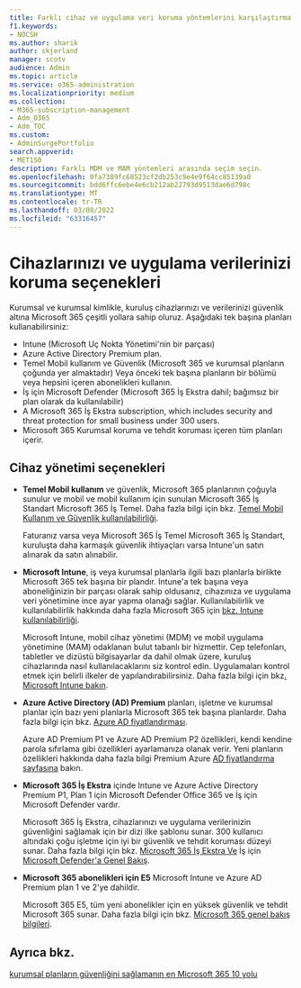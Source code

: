 ```yaml
---
title: Farklı cihaz ve uygulama veri koruma yöntemlerini karşılaştırma
f1.keywords:
- NOCSH
ms.author: sharik
author: skjerland
manager: scotv
audience: Admin
ms.topic: article
ms.service: o365-administration
ms.localizationpriority: medium
ms.collection:
- M365-subscription-management
- Adm_O365
- Adm_TOC
ms.custom:
- AdminSurgePortfolio
search.appverid:
- MET150
description: Farklı MDM ve MAM yöntemleri arasında seçim seçin.
ms.openlocfilehash: 0fa7389fc68523cf2db253c9e4e9f64cc85139a0
ms.sourcegitcommit: bdd6ffc6ebe4e6cb212ab22793d9513dae6d798c
ms.translationtype: MT
ms.contentlocale: tr-TR
ms.lasthandoff: 03/08/2022
ms.locfileid: "63316457"
---
```

# <a name="options-for-protecting-your-devices-and-app-data"></a>Cihazlarınızı ve uygulama verilerinizi koruma seçenekleri

Kurumsal ve kurumsal kimlikle, kuruluş cihazlarınızı ve verilerinizi güvenlik altına Microsoft 365 çeşitli yollara sahip oluruz. Aşağıdaki tek başına planları kullanabilirsiniz:

- Intune (Microsoft Uç Nokta Yönetimi'nin bir parçası)
- Azure Active Directory Premium plan.
- Temel Mobil kullanım ve Güvenlik (Microsoft 365 ve kurumsal planların çoğunda yer almaktadır) Veya önceki tek başına planların bir bölümü veya hepsini içeren abonelikleri kullanın.
- İş için Microsoft Defender (Microsoft 365 İş Ekstra dahil; bağımsız bir plan olarak da kullanılabilir)
- A Microsoft 365 İş Ekstra subscription, which includes security and threat protection for small business under 300 users.
- Microsoft 365 Kurumsal koruma ve tehdit koruması içeren tüm planları içerir.

## <a name="device-management-options"></a>Cihaz yönetimi seçenekleri

- **Temel Mobil kullanım** ve güvenlik, Microsoft 365 planlarının çoğuyla sunulur ve mobil ve mobil kullanım için sunulan Microsoft 365 İş Standart Microsoft 365 İş Temel. Daha fazla bilgi için bkz. [Temel Mobil Kullanım ve Güvenlik kullanılabilirliği](../basic-mobility-security/choose-between-basic-mobility-and-security-and-intune.md#availability-of-basic-mobility-and-security-and-intune). 

    Faturanız varsa veya Microsoft 365 İş Temel Microsoft 365 İş Standart, kuruluşta daha karmaşık güvenlik ihtiyaçları varsa Intune'un satın alınarak da satın alınabilir.
 
- **Microsoft Intune**, iş veya kurumsal planlarla ilgili bazı planlarla birlikte Microsoft 365 tek başına bir plandır. Intune'a tek başına veya aboneliğinizin bir parçası olarak sahip oldusanız, cihazınıza ve uygulama veri yönetimine ince ayar yapma olanağı sağlar. Kullanılabilirlik ve kullanılabilirlik hakkında daha fazla Microsoft 365 için [bkz. Intune kullanılabilirliği](../basic-mobility-security/choose-between-basic-mobility-and-security-and-intune.md#availability-of-basic-mobility-and-security-and-intune).

    Microsoft Intune, mobil cihaz yönetimi (MDM) ve mobil uygulama yönetimine (MAM) odaklanan bulut tabanlı bir hizmettir. Cep telefonları, tabletler ve dizüstü bilgisayarlar da dahil olmak üzere, kuruluş cihazlarında nasıl kullanılacaklarını siz kontrol edin. Uygulamaları kontrol etmek için belirli ilkeler de yapılandırabilirsiniz. Daha fazla bilgi için bkz[. Microsoft Intune bakın](/mem/intune/).

- **Azure Active Directory (AD) Premium** planları, işletme ve kurumsal planlar için bazı yeni planlarla Microsoft 365 tek başına planlardır. Daha fazla bilgi için bkz. [Azure AD fiyatlandırması](https://azure.microsoft.com/pricing/details/active-directory/).

     Azure AD Premium P1 ve Azure AD Premium P2 özellikleri, kendi kendine parola sıfırlama gibi özellikleri ayarlamanıza olanak verir. Yeni planların özellikleri hakkında daha fazla bilgi Premium Azure [AD fiyatlandırma sayfasına](https://azure.microsoft.com/pricing/details/active-directory/) bakın.

- **Microsoft 365 İş Ekstra** içinde Intune ve Azure Active Directory Premium P1, Plan 1 için Microsoft Defender Office 365 ve İş için Microsoft Defender vardır. 
 
    Microsoft 365 İş Ekstra, cihazlarınızı ve uygulama verilerinizin güvenliğini sağlamak için bir dizi ilke şablonu sunar. 300 kullanıcı altındaki çoğu işletme için iyi bir güvenlik ve tehdit koruması düzeyi sunar. Daha fazla bilgi için bkz. [Microsoft 365 İş Ekstra Ve](../../business-premium/index.md) İş için [Microsoft Defender'a Genel Bakış](../../security/defender-business/mdb-overview.md).

- **Microsoft 365 abonelikleri için E5** Microsoft Intune ve Azure AD Premium plan 1 ve 2'ye dahildir.

    Microsoft 365 E5, tüm yeni abonelikler için en yüksek güvenlik ve tehdit Microsoft 365 sunar. Daha fazla bilgi için bkz. [Microsoft 365 genel bakış bilgileri](../../enterprise/microsoft-365-overview.md).

## <a name="see-also"></a>Ayrıca bkz.

[kurumsal planların güvenliğini sağlamanın en Microsoft 365 10 yolu](../security-and-compliance/secure-your-business-data.md)